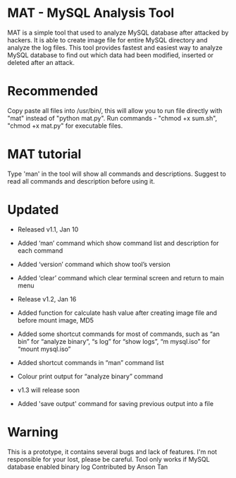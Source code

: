 # MAT - MySQL Analysis Tool

MAT is a simple tool that used to analyze MySQL database after attacked by hackers. It is able to create image file for entire MySQL directory and analyze the log files. This tool provides fastest and easiest way to analyze MySQL database to find out which data had been modified, inserted or deleted after an attack. 

# Recommended
Copy paste all files into /usr/bin/, this will allow you to run file directly with "mat" instead of "python mat.py". Run commands - "chmod +x sum.sh", "chmod +x mat.py" for executable files. 

# MAT tutorial
Type 'man' in the tool will show all commands and descriptions. Suggest to read all commands and description before using it.

# Updated
- Released v1.1, Jan 10
- Added ‘man’ command which show command list and description for each command
- Added ‘version’ command which show tool’s version
- Added ‘clear’ command which clear terminal screen and return to main menu

- Release v1.2, Jan 16
- Added function for calculate hash value after creating image file and before mount image, MD5
- Added some shortcut commands for most of commands, such as “an bin” for “analyze binary“, “s log” for “show logs”, “m  mysql.iso” for “mount mysql.iso” 
- Added shortcut commands in “man” command list
- Colour print output for “analyze binary” command

- v1.3 will release soon
- Added 'save output' command for saving previous output into a file

# Warning
This is a prototype, it contains several bugs and lack of features. I'm not responsible for your lost, please be careful.
Tool only works if MySQL database enabled binary log
Contributed by Anson Tan

